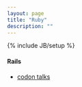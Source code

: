 ```yaml
---
layout: page
title: "Ruby"
description: ""
---
```

{% include JB/setup %}






#### Rails 

* [codon talks](http://codon.com/talks)

